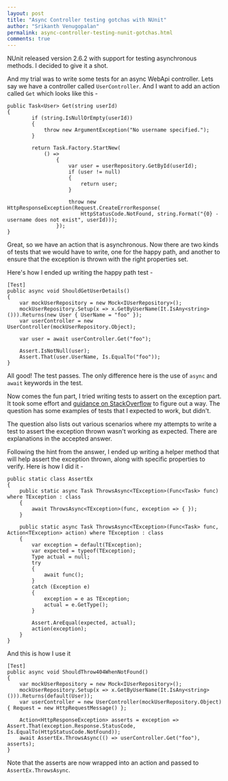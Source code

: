 ```yaml
--- 
layout: post
title: "Async Controller testing gotchas with NUnit"
author: "Srikanth Venugopalan"
permalink: async-controller-testing-nunit-gotchas.html
comments: true
---
```


NUnit released version 2.6.2 with support for testing asynchronous methods. I decided to give it a shot.

And my trial was to write some tests for an async WebApi controller. Lets say we have a controller called `UserController`. And I want to add an action called `Get` which looks like this - 

    public Task<User> Get(string userId)
    {
            if (string.IsNullOrEmpty(userId))
            {
                throw new ArgumentException("No username specified.");
            }
    
            return Task.Factory.StartNew(
                () =>
                    {
                        var user = userRepository.GetById(userId);
                        if (user != null)
                        {
                            return user;
                        }
    
                        throw new HttpResponseException(Request.CreateErrorResponse(
                        	HttpStatusCode.NotFound, string.Format("{0} - username does not exist", userId)));
                    });
    }
    
Great, so we have an action that is asynchronous. Now there are two kinds of tests that we would have to write, one for the happy path, and another to ensure that the exception is thrown with the right properties set.

Here's how I ended up writing the happy path test -

    [Test]
    public async void ShouldGetUserDetails()
    {
        var mockUserRepository = new Mock<IUserRepository>();
        mockUserRepository.Setup(x => x.GetByUserName(It.IsAny<string>())).Returns(new User { UserName = "foo" });
        var userController = new UserController(mockUserRepository.Object);

        var user = await userController.Get("foo");

        Assert.IsNotNull(user);
        Assert.That(user.UserName, Is.EqualTo("foo"));
    }

All good! The test passes. The only difference here is the use of `async` and `await` keywords in the test.

Now comes the fun part, I tried writing tests to assert on the exception part. It took some effort and [guidance on StackOverflow](http://stackoverflow.com/questions/15634542/nunit-async-test-exception-assertion) to figure out a way. The question has some examples of tests that I expected to work, but didn't.

The question also lists out various scenarios where my attempts to write a test to assert the exception thrown wasn't working as expected. There are explanations in the accepted answer.

Following the hint from the answer, I ended up writing a helper method that will help assert the exception thrown, along with specific properties to verify. Here is how I did it -

    public static class AssertEx
    {
        public static async Task ThrowsAsync<TException>(Func<Task> func) where TException : class
        {
            await ThrowsAsync<TException>(func, exception => { });
        } 
    
        public static async Task ThrowsAsync<TException>(Func<Task> func, Action<TException> action) where TException : class
        {
            var exception = default(TException);
            var expected = typeof(TException);
            Type actual = null;
            try
            {
                await func();
            }
            catch (Exception e)
            {
                exception = e as TException;
                actual = e.GetType();
            }
    
            Assert.AreEqual(expected, actual);
            action(exception);
        }
    }
    
And this is how I use it

    [Test]
    public async void ShouldThrow404WhenNotFound()
    {
        var mockUserRepository = new Mock<IUserRepository>();
        mockUserRepository.Setup(x => x.GetByUserName(It.IsAny<string>())).Returns(default(User));
        var userController = new UserController(mockUserRepository.Object) { Request = new HttpRequestMessage() };

        Action<HttpResponseException> asserts = exception => Assert.That(exception.Response.StatusCode, Is.EqualTo(HttpStatusCode.NotFound));
        await AssertEx.ThrowsAsync(() => userController.Get("foo"), asserts);
    }
    
Note that the asserts are now wrapped into an action and passed to `AssertEx.ThrowsAsync`.